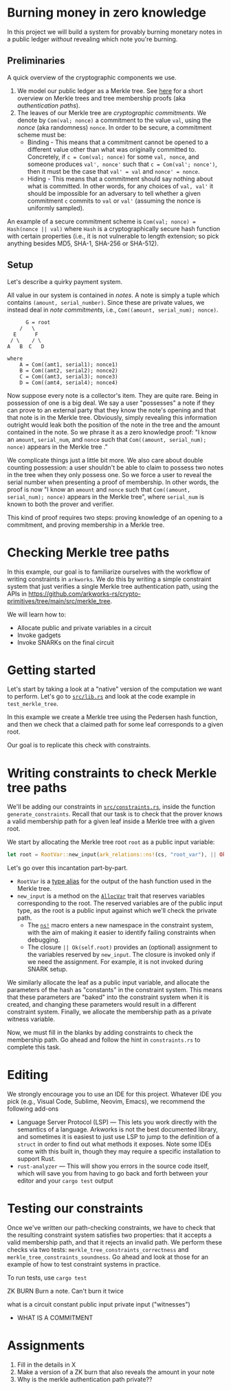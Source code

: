 # Burning money in zero knowledge

In this project we will build a system for provably burning monetary notes in a public ledger _without_ revealing which note you're burning.

## Preliminaries

A quick overview of the cryptographic components we use.

1. We model our public ledger as a Merkle tree. See [here](https://pangea.cloud/docs/audit/merkle-trees) for a short overview on Merkle trees and tree membership proofs (aka _authentication paths_).
2. The leaves of our Merkle tree are _cryptographic commitments_. We denote by `Com(val; nonce)` a commitment to the value `val`, using the _nonce_ (aka randomness) `nonce`. In order to be secure, a commitment scheme must be:
    * Binding - This means that a commitment cannot be opened to a different value other than what was originally committed to. Concretely, if `c = Com(val; nonce)` for some `val, nonce`, and someone produces `val', nonce'` such that `c = Com(val'; nonce')`, then it must be the case that `val' = val` and `nonce' = nonce`.
    * Hiding - This means that a commitment should say nothing about what is committed. In other words, for any choices of `val, val'` it should be impossible for an adversary to tell whether a given commitment `c` commits to `val` or `val'` (assuming the nonce is uniformly sampled).

An example of a secure commitment scheme is `Com(val; nonce) = Hash(nonce || val)` where `Hash` is a cryptographically secure hash function with certain properties (i.e., it is not vulnerable to length extension; so pick anything besides MD5, SHA-1, SHA-256 or SHA-512).

## Setup

Let's describe a quirky payment system.

All value in our system is contained in _notes_. A note is simply a tuple which contains `(amount, serial_number)`. Since these are private values, we instead deal in _note commitments_, i.e., `Com((amount, serial_num); nonce)`.

```
      G = root
    /   \
  E      F
 / \    / \
A   B  C   D

where
    A = Com((amt1, serial1); nonce1)
    B = Com((amt2, serial2); nonce2)
    C = Com((amt3, serial3); nonce3)
    D = Com((amt4, serial4); nonce4)
```

Now suppose every note is a collector's item. They are quite rare. Being in possession of one is a big deal. We say a user "possesses" a note if they can prove to an external party that they know the note's opening and that that note is in the Merkle tree. Obviously, simply revealing this information outright would leak both the position of the note in the tree and the amount contained in the note. So we phrase it as a zero knowledge proof: "I know an `amount`, `serial_num`, and `nonce` such that `Com((amount, serial_num); nonce)` appears in the Merkle tree ."

We complicate things just a little bit more. We also care about double counting possession: a user shouldn't be able to claim to possess two notes in the tree when they only possess one. So we force a user to reveal the serial number when presenting a proof of membership. In other words, the proof is now "I know an `amount` and `nonce` such that `Com((amount, serial_num); nonce)` appears in the Merkle tree", where `serial_num` is known to both the prover and verifier.

This kind of proof requires two steps: proving knowledge of an opening to a commitment, and proving membership in a Merkle tree.

# Checking Merkle tree paths

In this example, our goal is to familiarize ourselves with the workflow of
writing constraints in `arkworks`. We do this by writing a simple constraint system
 that just verifies a single Merkle tree authentication path, using the APIs in
https://github.com/arkworks-rs/crypto-primitives/tree/main/src/merkle_tree.

We will learn how to:

* Allocate public and private variables in a circuit
* Invoke gadgets
* Invoke SNARKs on the final circuit

# Getting started

Let's start by taking a look at a "native" version of the computation we want to perform.
Let's go to [`src/lib.rs`](src/lib.rs) and look at the code example in `test_merkle_tree`.

In this example we create a Merkle tree using the Pedersen hash function, and then we check that a claimed path for some leaf corresponds to a given root.

Our goal is to replicate this check with constraints.

# Writing constraints to check Merkle tree paths

We'll be adding our constraints in [`src/constraints.rs`](src/constraints.rs), inside the function `generate_constraints`. Recall that our task is to check that the prover knows a valid membership path for a given leaf inside a Merkle tree with a given root.

We start by allocating the Merkle tree root `root` as a public input variable:
```rust
let root = RootVar::new_input(ark_relations::ns!(cs, "root_var"), || Ok(&self.root))?;
```
Let's go over this incantation part-by-part.
* `RootVar` is a [type alias](https://doc.rust-lang.org/book/ch19-04-advanced-types.html#creating-type-synonyms-with-type-aliases) for the output of the hash function used in the Merkle tree.
* `new_input` is a method on the [`AllocVar`](https://docs.rs/ark-r1cs-std/0.3.0/ark_r1cs_std/alloc/trait.AllocVar.html) trait that reserves variables corresponding to the root. The reserved variables are of the public input type, as the root is a public input against which we'll check the private path.
    * The [`ns!`](https://docs.rs/ark-relations/0.3.0/ark_relations/macro.ns.html) macro enters a new namespace in the constraint system, with the aim of making it easier to identify failing constraints when debugging.
    * The closure `|| Ok(self.root)` provides an (optional) assignment to the variables reserved by `new_input`. The closure is invoked only if we need the assignment. For example, it is not invoked during SNARK setup.

We similarly allocate the leaf as a public input variable, and allocate the parameters of the hash as "constants" in the constraint system. This means that these parameters are "baked" into the constraint system when it is created, and changing these parameters would result in a different constraint system. Finally, we allocate the membership path as a private witness variable.

Now, we must  fill in the blanks by adding constraints to check the membership path. Go ahead and follow the hint in `constraints.rs` to complete this task.

# Editing

We strongly encourage you to use an IDE for this project. Whatever IDE you pick (e.g., Visual Code, Sublime, Neovim, Emacs), we recommend the following add-ons

* Language Server Protocol (LSP) — This lets you work directly with the semantics of a language. Arkworks is not the best documented library, and sometimes it is easiest to just use LSP to jump to the definition of a `struct` in order to find out what methods it exposes. Note some IDEs come with this built in, though they may require a specific installation to support Rust.
* `rust-analyzer` — This will show you errors in the source code itself, which will save you from having to go back and forth between your editor and your `cargo test` output

# Testing our constraints

Once we've written our path-checking constraints, we have to check that the resulting constraint system satisfies two properties: that it accepts a valid membership path, and that it rejects an invalid path. We perform these checks via two tests: `merkle_tree_constraints_correctness` and `merkle_tree_constraints_soundness`. Go ahead and look at those for an example of how to test constraint systems in practice.

To run tests, use `cargo test`

ZK BURN
Burn a note. Can't burn it twice


what is a circuit
constant
public input
private input ("witnesses")


* WHAT IS A COMMITMENT


# Assignments

1. Fill in the details in X
2. Make a version of a ZK burn that also reveals the amount in your note
3. Why is the merkle authentication path private??
